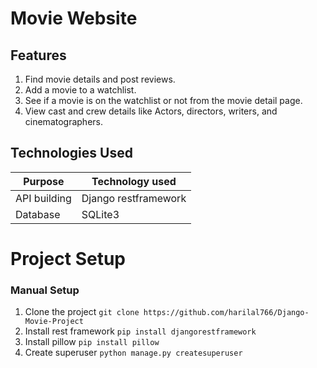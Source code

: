 # Movie Website
## Features
1. Find movie details and post reviews.
2. Add a movie to a watchlist.
3. See if a movie is on the watchlist or not from the movie detail page.
4. View cast and crew details like Actors, directors, writers, and cinematographers.


## Technologies Used
| Purpose           | Technology used       |
|-------------------|-----------------------|
| API building      | Django restframework  |
| Database          | SQLite3               |


# Project Setup
### Manual Setup
1. Clone the project ``` git clone https://github.com/harilal766/Django-Movie-Project ```
2. Install rest framework ``` pip install djangorestframework ```
3. Install pillow ``` pip install pillow ```
4. Create superuser ``` python manage.py createsuperuser ```


